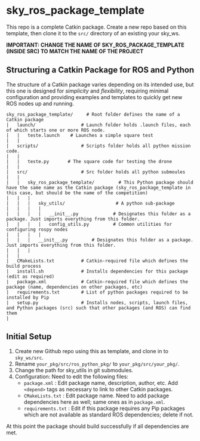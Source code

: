 # sky_ros_package_template

This repo is a complete Catkin package. Create a new repo based on this template, then clone it to the `src/` directory of an existing your sky_ws.

**IMPORTANT: CHANGE THE NAME OF SKY_ROS_PACKAGE_TEMPLATE (INSIDE SRC) TO MATCH THE NAME OF THE PROJECT**

## Structuring a Catkin Package for ROS and Python
The structure of a Catkin package varies depending on its intended use, but this one is designed for *simplicity* and *flexibility*, requiring minimal configuration and providing examples and templates to quickly get new ROS nodes up and running.

```
sky_ros_package_template/     # Root folder defines the name of a Catkin package
|   launch/                 # Launch folder holds .launch files, each of which starts one or more ROS node.
|   |   teste.launch    # Launches a simple square test
|   |
|   scripts/                # Scripts folder holds all python mission code.
|   |
|   |   teste.py       # The square code for testing the drone
|   |
|   src/                    # Src folder holds all python submoules
|   |
|   |   sky_ros_package_template/         # This Python package should have the same name as the Catkin package (sky_ros_package_template in this case, but should be the name of the competition)
|   |   |   
|   |   |   sky_utils/                   # A python sub-package
|   |   |   |   
|   |   |   |   __init__.py             # Designates this folder as a package. Just imports everything from this folder.
|   |   |   |   config_utils.py         # Common utilities for configuring rospy nodes
|   |   |   |   
|   |   |   __init__.py         # Designates this folder as a package. Just imports everything from this folder.
|   |   |   
|   |
|   CMakeLists.txt          # Catkin-required file which defines the build process  
|   install.sh              # Installs dependencies for this package (edit as required)
|   package.xml             # Catkin-required file which defines the package (name, dependencies on other packages, etc)  
|   requirements.txt        # List of python packages required to be installed by Pip
|   setup.py                # Installs nodes, scripts, launch files, and Python packages (src) such that other packages (and ROS) can find them
|
```

## Initial Setup

1. Create new Github repo using this as template, and clone in to `sky_ws/src`.
2. Rename `your_pkg/src/ros_python_pkg/`  to  `your_pkg/src/your_pkg/`.
3. Change the path for sky_utils in git submodules.
4. Configuration: Need to edit the following files:
    - `package.xml`      : Edit package name, description, author, etc. Add `<depend>` tags as necessary to link to other Catkin packages.
    - `CMakeLists.txt`   : Edit package name. Need to add package dependencies here as well; same ones as in `package.xml`.
    - `requirements.txt` : Edit if this package requires any Pip packages which are not available as standard ROS dependencies; delete if not.
 
At this point the package should build successfully if all dependencies are met.